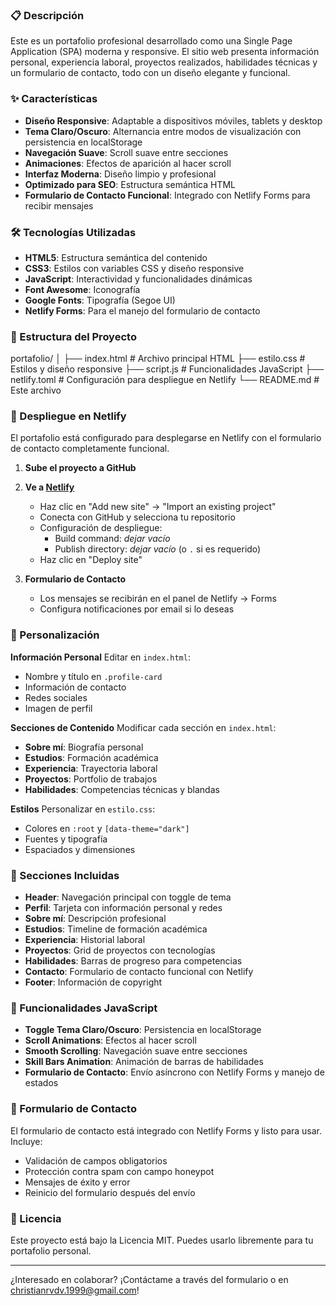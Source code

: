 ### 📋 Descripción
Este es un portafolio profesional desarrollado como una Single Page Application (SPA) moderna y responsive. El sitio web presenta información personal, experiencia laboral, proyectos realizados, habilidades técnicas y un formulario de contacto, todo con un diseño elegante y funcional.

### ✨ Características
- **Diseño Responsive**: Adaptable a dispositivos móviles, tablets y desktop
- **Tema Claro/Oscuro**: Alternancia entre modos de visualización con persistencia en localStorage
- **Navegación Suave**: Scroll suave entre secciones
- **Animaciones**: Efectos de aparición al hacer scroll
- **Interfaz Moderna**: Diseño limpio y profesional
- **Optimizado para SEO**: Estructura semántica HTML
- **Formulario de Contacto Funcional**: Integrado con Netlify Forms para recibir mensajes

### 🛠️ Tecnologías Utilizadas
- **HTML5**: Estructura semántica del contenido
- **CSS3**: Estilos con variables CSS y diseño responsive
- **JavaScript**: Interactividad y funcionalidades dinámicas
- **Font Awesome**: Iconografía
- **Google Fonts**: Tipografía (Segoe UI)
- **Netlify Forms**: Para el manejo del formulario de contacto

### 📁 Estructura del Proyecto

portafolio/
│
├── index.html # Archivo principal HTML
├── estilo.css # Estilos y diseño responsive
├── script.js # Funcionalidades JavaScript
├── netlify.toml # Configuración para despliegue en Netlify
└── README.md # Este archivo


### 🚀 Despliegue en Netlify

El portafolio está configurado para desplegarse en Netlify con el formulario de contacto completamente funcional.

1. **Sube el proyecto a GitHub**
2. **Ve a [Netlify](https://netlify.com)**
    - Haz clic en "Add new site" -> "Import an existing project"
    - Conecta con GitHub y selecciona tu repositorio
    - Configuración de despliegue:
        - Build command: *dejar vacío*
        - Publish directory: *dejar vacío* (o `.` si es requerido)
    - Haz clic en "Deploy site"

3. **Formulario de Contacto**
    - Los mensajes se recibirán en el panel de Netlify -> Forms
    - Configura notificaciones por email si lo deseas

### 🎨 Personalización
**Información Personal**
Editar en `index.html`:
- Nombre y título en `.profile-card`
- Información de contacto
- Redes sociales
- Imagen de perfil

**Secciones de Contenido**
Modificar cada sección en `index.html`:
- **Sobre mí**: Biografía personal
- **Estudios**: Formación académica
- **Experiencia**: Trayectoria laboral
- **Proyectos**: Portfolio de trabajos
- **Habilidades**: Competencias técnicas y blandas

**Estilos**
Personalizar en `estilo.css`:
- Colores en `:root` y `[data-theme="dark"]`
- Fuentes y tipografía
- Espaciados y dimensiones

### 📱 Secciones Incluidas
- **Header**: Navegación principal con toggle de tema
- **Perfil**: Tarjeta con información personal y redes
- **Sobre mí**: Descripción profesional
- **Estudios**: Timeline de formación académica
- **Experiencia**: Historial laboral
- **Proyectos**: Grid de proyectos con tecnologías
- **Habilidades**: Barras de progreso para competencias
- **Contacto**: Formulario de contacto funcional con Netlify
- **Footer**: Información de copyright

### 🌟 Funcionalidades JavaScript
- **Toggle Tema Claro/Oscuro**: Persistencia en localStorage
- **Scroll Animations**: Efectos al hacer scroll
- **Smooth Scrolling**: Navegación suave entre secciones
- **Skill Bars Animation**: Animación de barras de habilidades
- **Formulario de Contacto**: Envío asíncrono con Netlify Forms y manejo de estados

### 📧 Formulario de Contacto
El formulario de contacto está integrado con Netlify Forms y listo para usar. Incluye:
- Validación de campos obligatorios
- Protección contra spam con campo honeypot
- Mensajes de éxito y error
- Reinicio del formulario después del envío

### 📄 Licencia
Este proyecto está bajo la Licencia MIT. Puedes usarlo libremente para tu portafolio personal.

---

¿Interesado en colaborar? ¡Contáctame a través del formulario o en [christianrvdv.1999@gmail.com](mailto:christianrvdv.1999@gmail.com)!